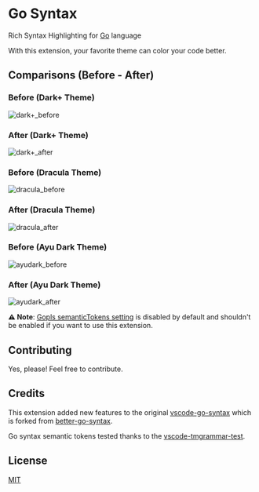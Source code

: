 # Go Syntax

Rich Syntax Highlighting for [Go](https://go.dev/) language

With this extension, your favorite theme can color your code better.

## Comparisons (Before - After)

### Before (Dark+ Theme)

![dark+_before](examples/dark+_before.png)

### After (Dark+ Theme)

![dark+_after](examples/dark+_after.png)

### Before (Dracula Theme)

![dracula_before](examples/dracula_before.png)

### After (Dracula Theme)

![dracula_after](examples/dracula_after.png)

### Before (Ayu Dark Theme)

![ayudark_before](examples/ayudark_before.png)

### After (Ayu Dark Theme)

![ayudark_after](examples/ayudark_after.png)

**⚠️ Note**: [Gopls semanticTokens setting](https://github.com/golang/vscode-go/wiki/settings#uisemantictokens) is disabled by default and shouldn't be enabled if you want to use this extension.

## Contributing

Yes, please! Feel free to contribute.

## Credits

This extension added new features to the original [vscode-go-syntax](https://github.com/microsoft/vscode/blob/main/extensions/go/syntaxes/go.tmLanguage.json) which is forked from [better-go-syntax](https://github.com/jeff-hykin/better-go-syntax).

Go syntax semantic tokens tested thanks to the [vscode-tmgrammar-test](https://github.com/PanAeon/vscode-tmgrammar-test).

## License

[MIT](https://github.com/worlpaker/go-syntax/blob/master/LICENSE)
